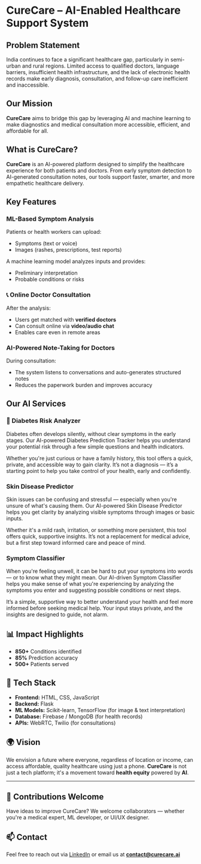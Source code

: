 # CureCare – AI-Enabled Healthcare Support System
## Problem Statement

India continues to face a significant healthcare gap, particularly in semi-urban and rural regions. Limited access to qualified doctors, language barriers, insufficient health infrastructure, and the lack of electronic health records make early diagnosis, consultation, and follow-up care inefficient and inaccessible.

##  Our Mission

**CureCare** aims to bridge this gap by leveraging AI and machine learning to make diagnostics and medical consultation more accessible, efficient, and affordable for all.

##  What is CureCare?

**CureCare** is an AI-powered platform designed to simplify the healthcare experience for both patients and doctors. From early symptom detection to AI-generated consultation notes, our tools support faster, smarter, and more empathetic healthcare delivery.

## Key Features

###  ML-Based Symptom Analysis

Patients or health workers can upload:

* Symptoms (text or voice)
* Images (rashes, prescriptions, test reports)

A machine learning model analyzes inputs and provides:

* Preliminary interpretation
* Probable conditions or risks

### 📞 Online Doctor Consultation

After the analysis:

* Users get matched with **verified doctors**
* Can consult online via **video/audio chat**
* Enables care even in remote areas


###  AI-Powered Note-Taking for Doctors

During consultation:

* The system listens to conversations and auto-generates structured notes
* Reduces the paperwork burden and improves accuracy

## Our AI Services

### 🔹 Diabetes Risk Analyzer

Diabetes often develops silently, without clear symptoms in the early stages. Our AI-powered Diabetes Prediction Tracker helps you understand your potential risk through a few simple questions and health indicators.

Whether you're just curious or have a family history, this tool offers a quick, private, and accessible way to gain clarity. It’s not a diagnosis — it’s a starting point to help you take control of your health, early and confidently.

###  Skin Disease Predictor

Skin issues can be confusing and stressful — especially when you're unsure of what's causing them. Our AI-powered Skin Disease Predictor helps you get clarity by analyzing visible symptoms through images or basic inputs.

Whether it's a mild rash, irritation, or something more persistent, this tool offers quick, supportive insights. It’s not a replacement for medical advice, but a first step toward informed care and peace of mind.

###  Symptom Classifier

When you're feeling unwell, it can be hard to put your symptoms into words — or to know what they might mean. Our AI-driven Symptom Classifier helps you make sense of what you're experiencing by analyzing the symptoms you enter and suggesting possible conditions or next steps.

It’s a simple, supportive way to better understand your health and feel more informed before seeking medical help. Your input stays private, and the insights are designed to guide, not alarm.


## 📊 Impact Highlights

* **850+** Conditions identified
* **85%** Prediction accuracy
* **500+** Patients served

## 🔧 Tech Stack

* **Frontend:** HTML, CSS, JavaScript
* **Backend:** Flask 
* **ML Models:** Scikit-learn, TensorFlow (for image & text interpretation)
* **Database:** Firebase / MongoDB (for health records)
* **APIs:** WebRTC, Twilio (for consultations)


## 🌍 Vision

We envision a future where everyone, regardless of location or income, can access affordable, quality healthcare using just a phone. **CureCare** is not just a tech platform; it's a movement toward **health equity** powered by **AI**.

---

## 🤝 Contributions Welcome

Have ideas to improve CureCare? We welcome collaborators — whether you're a medical expert, ML developer, or UI/UX designer.


## 📫 Contact

Feel free to reach out via [LinkedIn](#) or email us at **[contact@curecare.ai](mailto:contact@curecare.ai)**

